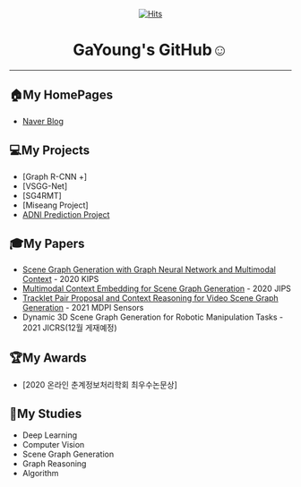<div align=center>

[![Hits](https://hits.seeyoufarm.com/api/count/incr/badge.svg?url=https%3A%2F%2Fgithub.com%2Fjgyy4775%2Fhit-counter)](https://hits.seeyoufarm.com)



# GaYoung's GitHub:relaxed:
</div>   

---
## 🏠My HomePages
* [Naver Blog](https://blog.naver.com/jgyy4775)   
  

## 💻My Projects   
* [Graph R-CNN +]
* [VSGG-Net]
* [SG4RMT]  
* [Miseang Project]
* [ADNI Prediction Project](https://github.com/jgyy4775/AD_Prediction)  


## 🎓My Papers
* [Scene Graph Generation with Graph Neural Network and Multimodal Context](http://kips.or.kr/bbs/confn/article/1303) - 2020 KIPS
* [Multimodal Context Embedding for Scene Graph Generation](http://jips-k.org/digital-library/2020/16/6/1250) - 2020 JIPS
* [Tracklet Pair Proposal and Context Reasoning for Video Scene Graph Generation](https://www.mdpi.com/1424-8220/21/9/3164) - 2021 MDPI Sensors
* Dynamic 3D Scene Graph Generation for Robotic Manipulation Tasks - 2021 JICRS(12월 게재예정)


## 🏆My Awards
* [2020 온라인 춘계정보처리학회 최우수논문상]
 

## 📖My Studies   
* Deep Learning
* Computer Vision
* Scene Graph Generation
* Graph Reasoning
* Algorithm

